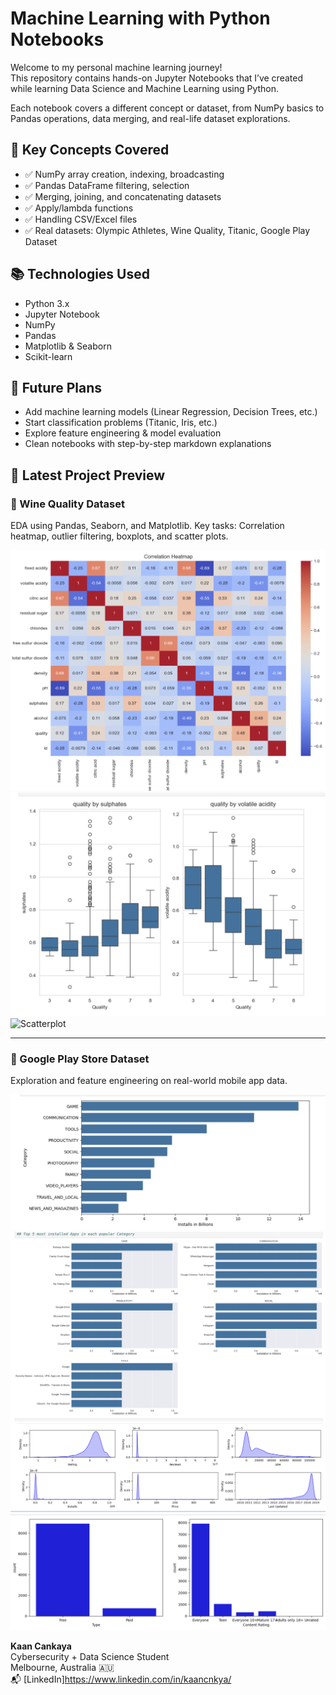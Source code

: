 # Machine Learning with Python Notebooks

Welcome to my personal machine learning journey!  
This repository contains hands-on Jupyter Notebooks that I’ve created while learning Data Science and Machine Learning using Python.

Each notebook covers a different concept or dataset, from NumPy basics to Pandas operations, data merging, and real-life dataset explorations.


## 📌 Key Concepts Covered

- ✅ NumPy array creation, indexing, broadcasting
- ✅ Pandas DataFrame filtering, selection
- ✅ Merging, joining, and concatenating datasets
- ✅ Apply/lambda functions
- ✅ Handling CSV/Excel files
- ✅ Real datasets: Olympic Athletes, Wine Quality, Titanic, Google Play Dataset


## 📚 Technologies Used

- Python 3.x
- Jupyter Notebook
- NumPy
- Pandas
- Matplotlib & Seaborn
- Scikit-learn


## 🚀 Future Plans

- Add machine learning models (Linear Regression, Decision Trees, etc.)
- Start classification problems (Titanic, Iris, etc.)
- Explore feature engineering & model evaluation
- Clean notebooks with step-by-step markdown explanations

## 📸 Latest Project Preview

### 🍷 Wine Quality Dataset
EDA using Pandas, Seaborn, and Matplotlib.
Key tasks: Correlation heatmap, outlier filtering, boxplots, and scatter plots.

![Heatmap](images/wine_quality/heatmap_corr.png)
![Boxplot](images/wine_quality/boxplot_quality_sulphates.png)
![Scatterplot](images/wine_quality/volatile_sulphates_colored)

---

### 📱 Google Play Store Dataset
Exploration and feature engineering on real-world mobile app data.

![Top Categories](images/google-play/installs-per-category.png)
![Top 5 Apps](images/google-play/top5-apps-by-category.png)
![Distributions](images/google-play/kde-distributions.png)
![Content Rating & Type](images/google-play/rating-type-distribution.png)

**Kaan Cankaya**  
Cybersecurity + Data Science Student  
Melbourne, Australia 🇦🇺  
📬 [LinkedIn]https://www.linkedin.com/in/kaancnkya/


